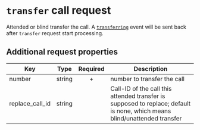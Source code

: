 # `transfer` call request

Attended or blind transfer the call. A [`transferring`](../../events/call/transferring.md) event will be sent back after `transfer` request start processing.

## Additional request properties

| Key | Type | Required | Description |
| --- | --- | :---: | --- |
| number | string | + | number to transfer the call |
| replace_call_id | string | | Call-ID of the call this attended transfer is supposed to replace; default is none, which means blind/unattended transfer |
